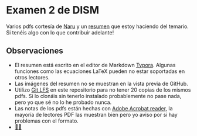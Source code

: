 # Examen 2 de DISM
Varios pdfs cortesía de [Naru](https://github.com/Narukage) y un [resumen](https://github.com/abramaran/Examen-2-DISM/blob/master/Resumen%20DISM%20parcial%202.md) que estoy haciendo del temario. Si tenéis algo con lo que contribuir adelante!

## Observaciones
- El resumen está escrito en el editor de Markdown [Typora](https://typora.io/). Algunas funciones como las ecuaciones LaTeX pueden no estar soportadas en otros lectores.
- Las imágenes del resumen no se muestran en la vista previa de GitHub.
- Utilizo [Git LFS](https://git-lfs.github.com/) en este repositorio para no tener 20 copias de los mismos pdfs. Si lo clonáis sin tenerlo instalado probablemente no pase nada, pero yo que sé no lo he probado nunca.
- Las notas de los pdfs están hechas con [Adobe Acrobat reader](https://acrobat.adobe.com/es/es/), la mayoría de lectores PDF las muestran bien pero yo aviso por si hay problemas con el formato.
- [🐰🥚](http://www.partridgegetslucky.com/)
